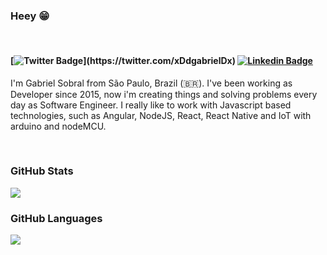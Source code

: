 ### Heey 😁
<br>
<h4 align="left">

[![Twitter Badge](https://img.shields.io/badge/-Twitter-1ca0f1?style=flat-square&labelColor=1ca0f1&logo=twitter&logoColor=white&link=https://twitter.com/felipefialho_)](https://twitter.com/xDdgabrielDx)
[![Linkedin Badge](https://img.shields.io/badge/-LinkedIn-blue?style=flat-square&logo=Linkedin&logoColor=white&link=https://www.linkedin.com/in/felipefialho)](https://www.linkedin.com/in/gabriel-alves-dev/)

</h4>

I'm Gabriel Sobral from São Paulo, Brazil (🇧🇷). I've been working as Developer since 2015, now i'm creating things and solving problems every day as Software Engineer. I really like to work with Javascript based technologies, such as Angular, NodeJS, React, React Native and IoT with arduino and nodeMCU.

<br>

### GitHub Stats
<img class="img" src="https://github-readme-stats.vercel.app/api?username=gabrielsbrl&count_private=true&show_icons=true&theme=dark" />

<br>

### GitHub Languages
<img class="img" src="https://github-readme-stats.vercel.app/api/top-langs/?username=gabrielsbrl&theme=dark&langs_count=10&layout=compact" />